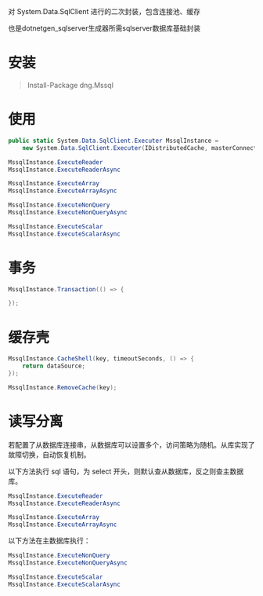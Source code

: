 对 System.Data.SqlClient 进行的二次封装，包含连接池、缓存

也是dotnetgen_sqlserver生成器所需sqlserver数据库基础封装

# 安装

> Install-Package dng.Mssql

# 使用

```csharp
public static System.Data.SqlClient.Executer MssqlInstance = 
    new System.Data.SqlClient.Executer(IDistributedCache, masterConnectionString, slaveConnectionStrings, ILogger);

MssqlInstance.ExecuteReader
MssqlInstance.ExecuteReaderAsync

MssqlInstance.ExecuteArray
MssqlInstance.ExecuteArrayAsync

MssqlInstance.ExecuteNonQuery
MssqlInstance.ExecuteNonQueryAsync

MssqlInstance.ExecuteScalar
MssqlInstance.ExecuteScalarAsync
```

# 事务

```csharp
MssqlInstance.Transaction(() => {

});
```

# 缓存壳

```csharp
MssqlInstance.CacheShell(key, timeoutSeconds, () => {
    return dataSource;
});

MssqlInstance.RemoveCache(key);
```

# 读写分离

若配置了从数据库连接串，从数据库可以设置多个，访问策略为随机。从库实现了故障切换，自动恢复机制。

以下方法执行 sql 语句，为 select 开头，则默认查从数据库，反之则查主数据库。

```csharp
MssqlInstance.ExecuteReader
MssqlInstance.ExecuteReaderAsync

MssqlInstance.ExecuteArray
MssqlInstance.ExecuteArrayAsync
```

以下方法在主数据库执行：

```csharp
MssqlInstance.ExecuteNonQuery
MssqlInstance.ExecuteNonQueryAsync

MssqlInstance.ExecuteScalar
MssqlInstance.ExecuteScalarAsync
```
